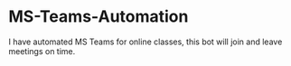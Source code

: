 # MS-Teams-Automation
I have automated MS Teams for online classes, this bot will join and leave meetings on time.
